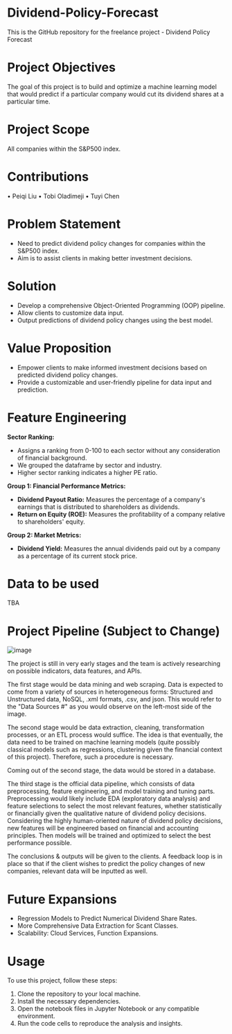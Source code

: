 # Dividend-Policy-Forecast
This is the GitHub repository for the freelance project - Dividend Policy Forecast

# Project Objectives
The goal of this project is to build and optimize a machine learning model that would predict if a particular company would cut its dividend shares at a particular time. 

# Project Scope
All companies within the S&P500 index.

# Contributions
• Peiqi Liu
• Tobi Oladimeji
• Tuyi Chen

# Problem Statement
- Need to predict dividend policy changes for companies within the S&P500 index.
- Aim is to assist clients in making better investment decisions.

# Solution
- Develop a comprehensive Object-Oriented Programming (OOP) pipeline.
- Allow clients to customize data input.
- Output predictions of dividend policy changes using the best model.

# Value Proposition
- Empower clients to make informed investment decisions based on predicted dividend policy changes.
- Provide a customizable and user-friendly pipeline for data input and prediction.

# Feature Engineering

**Sector Ranking:**
- Assigns a ranking from 0-100 to each sector without any consideration of financial background.
- We grouped the dataframe by sector and industry.
- Higher sector ranking indicates a higher PE ratio.

**Group 1: Financial Performance Metrics:**
- **Dividend Payout Ratio:** Measures the percentage of a company's earnings that is distributed to shareholders as dividends.
- **Return on Equity (ROE):** Measures the profitability of a company relative to shareholders' equity.

**Group 2: Market Metrics:**
- **Dividend Yield:** Measures the annual dividends paid out by a company as a percentage of its current stock price.

# Data to be used
TBA

# Project Pipeline (Subject to Change)
![image](https://github.com/PeiqiAlan/Dividend-Policy-Forecast/assets/59779308/ca8a05c8-bc4d-48d9-bcf7-f562bb6a4fdb)

The project is still in very early stages and the team is actively researching on possible indicators, data features, and APIs.

The first stage would be data mining and web scraping. Data is expected to come from a variety of sources in heterogeneous forms: Structured and Unstructured data, NoSQL, .xml formats, .csv, and json. This would refer to the "Data Sources #" as you would observe on the left-most side of the image.

The second stage would be data extraction, cleaning, transformation processes, or an ETL process would suffice. The idea is that eventually, the data need to be trained on machine learning models (quite possibly classical models such as regressions, clustering given the financial context of this project). Therefore, such a procedure is necessary.

Coming out of the second stage, the data would be stored in a database.

The third stage is the official data pipeline, which consists of data preprocessing, feature engineering, and model training and tuning parts. Preprocessing would likely include EDA (exploratory data analysis) and feature selections to select the most relevant features, whether statistically or financially given the qualitative nature of dividend policy decisions. Considering the highly human-oriented nature of dividend policy decisions, new features will be engineered based on financial and accounting principles. Then models will be trained and optimized to select the best performance possible. 

The conclusions & outputs will be given to the clients. A feedback loop is in place so that if the client wishes to predict the policy changes of new companies, relevant data will be inputted as well.

# Future Expansions
- Regression Models to Predict Numerical Dividend Share Rates.
- More Comprehensive Data Extraction for Scant Classes.
- Scalability: Cloud Services, Function Expansions.

# Usage
To use this project, follow these steps:

1. Clone the repository to your local machine.
2. Install the necessary dependencies.
3. Open the notebook files in Jupyter Notebook or any compatible environment.
4. Run the code cells to reproduce the analysis and insights.
